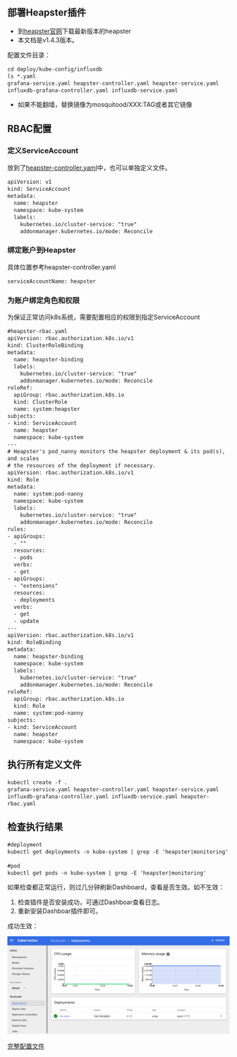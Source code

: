 ## 部署Heapster插件

- 到[heapster官网](https://github.com/kubernetes/heapster/releases)下载最新版本的heapster
- 本文档是v1.4.3版本。

配置文件目录：

```
cd deploy/kube-config/influxdb
ls *.yaml
grafana-service.yaml heapster-controller.yaml heapster-service.yaml 
influxdb-grafana-controller.yaml influxdb-service.yaml
```



- 如果不能翻墙，替换镜像为mosquitood/XXX:TAG或者其它镜像

## RBAC配置

### 定义ServiceAccount

放到了[heapster-controller.yaml](https://github.com/mosquitood/k8s-cluster-deploy/commit/28872bc8b9caecf6e27490652ba3843fb5179718)中，也可以单独定义文件。

```shell
apiVersion: v1
kind: ServiceAccount
metadata:
  name: heapster
  namespace: kube-system
  labels:
    kubernetes.io/cluster-service: "true"
    addonmanager.kubernetes.io/mode: Reconcile
```

### 绑定账户到Heapster

具体位置参考heapster-controller.yaml

```shell
serviceAccountName: heapster
```



### 为账户绑定角色和权限

为保证正常访问k8s系统，需要配置相应的权限到指定ServiceAccount

```shell
#heapster-rbac.yaml
apiVersion: rbac.authorization.k8s.io/v1
kind: ClusterRoleBinding
metadata:
  name: heapster-binding
  labels:
    kubernetes.io/cluster-service: "true"
    addonmanager.kubernetes.io/mode: Reconcile
roleRef:
  apiGroup: rbac.authorization.k8s.io
  kind: ClusterRole
  name: system:heapster
subjects:
- kind: ServiceAccount
  name: heapster
  namespace: kube-system
---
# Heapster's pod_nanny monitors the heapster deployment & its pod(s), and scales
# the resources of the deployment if necessary.
apiVersion: rbac.authorization.k8s.io/v1
kind: Role
metadata:
  name: system:pod-nanny
  namespace: kube-system
  labels:
    kubernetes.io/cluster-service: "true"
    addonmanager.kubernetes.io/mode: Reconcile
rules:
- apiGroups:
  - ""
  resources:
  - pods
  verbs:
  - get
- apiGroups:
  - "extensions"
  resources:
  - deployments
  verbs:
  - get
  - update
---
apiVersion: rbac.authorization.k8s.io/v1
kind: RoleBinding
metadata:
  name: heapster-binding
  namespace: kube-system
  labels:
    kubernetes.io/cluster-service: "true"
    addonmanager.kubernetes.io/mode: Reconcile
roleRef:
  apiGroup: rbac.authorization.k8s.io
  kind: Role
  name: system:pod-nanny
subjects:
- kind: ServiceAccount
  name: heapster
  namespace: kube-system
```

## 执行所有定义文件

```
kubectl create -f .
grafana-service.yaml heapster-controller.yaml heapster-service.yaml 
influxdb-grafana-controller.yaml influxdb-service.yaml heapster-rbac.yaml
```

## 检查执行结果

```
#deployment
kubectl get deployments -n kube-system | grep -E 'heapster|monitoring'

#pod
kubectl get pods -n kube-system | grep -E 'heapster|monitoring'
```

如果检查都正常运行，则过几分钟刷新Dashboard，查看是否生效。如不生效：

1. 检查插件是否安装成功，可通过Dashboar查看日志。
2. 重新安装Dashboar插件即可。

成功生效：

![kubernetes-dashboard-heapster](/images/dashboard-heapster.png)

[完整配置文件](https://github.com/mosquitood/k8s-cluster-deploy/tree/master/addons/heapster)
